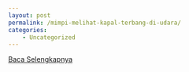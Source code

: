 ```yaml
---
layout: post
permalink: /mimpi-melihat-kapal-terbang-di-udara/
categories:
    - Uncategorized
---
```


[Baca Selengkapnya](/10)